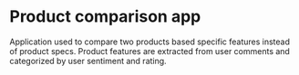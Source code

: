 # Product comparison app 
Application used to compare two products based specific features instead of product specs. Product features are extracted from user comments and categorized by user sentiment and rating. 
